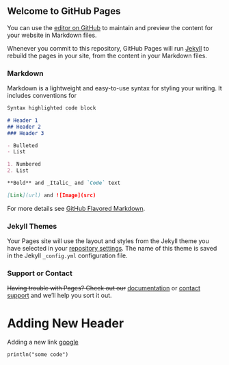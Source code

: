 ## Welcome to GitHub Pages

You can use the [editor on GitHub](https://github.com/AdamSHurwitz/pages-sample-theme/edit/master/index.md) to maintain and preview the content for your website in Markdown files.

Whenever you commit to this repository, GitHub Pages will run [Jekyll](https://jekyllrb.com/) to rebuild the pages in your site, from the content in your Markdown files.

### Markdown

Markdown is a lightweight and easy-to-use syntax for styling your writing. It includes conventions for

```markdown
Syntax highlighted code block

# Header 1
## Header 2
### Header 3

- Bulleted
- List

1. Numbered
2. List

**Bold** and _Italic_ and `Code` text

[Link](url) and ![Image](src)
```

For more details see [GitHub Flavored Markdown](https://guides.github.com/features/mastering-markdown/).

### Jekyll Themes

Your Pages site will use the layout and styles from the Jekyll theme you have selected in your [repository settings](https://github.com/AdamSHurwitz/pages-sample-theme/settings). The name of this theme is saved in the Jekyll `_config.yml` configuration file.

### Support or Contact

~~Having trouble with Pages? Check out our~~ [documentation](https://help.github.com/categories/github-pages-basics/) or [contact support](https://github.com/contact) and we’ll help you sort it out.



# Adding New Header

Adding a new link [google](google.com) 

    println("some code")
